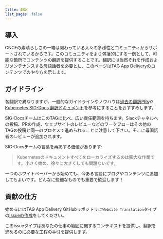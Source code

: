 ```yaml
---
title: 翻訳
list_pages: false
---
```


## 導入

CNCFの素晴らしさの一端は関わっている人々の多様性とコミュニティからサポートされているからです。このコミュニティをより包括的にする一例として、可能な箇所でコンテンツの翻訳を提供することです。翻訳には当然それを作成およびメンテナンスする母語話者を必要とし、このページはTAG App Deliveryのコンテンツでのやり方を示します。

## ガイドライン

各翻訳で異なりますが、一般的なガイドラインやノウハウは[過去の翻訳PRs](https://github.com/cncf/tag-app-delivery/issues?q=label%3Atranslation+)や[Kubernetes SIG-Docs 翻訳ドキュメント](https://kubernetes.io/docs/contribute/localization)を参考にすることをおすすめします。

SIG-DocsチームはこのTAGに比べ、広い責任範囲を持ちます。Slackチャネルへの投稿、PRの作成、ウェブサイトのレビューなどのワークフローはその他のTAGの投稿と同一のプロセスで進められることに注意して下さい。そこに母国話者のレビューが追加されます。

SIG-Docsチームの言葉を再掲する価値があります:

> Kubernetesのドキュメントすべてをローカライズするのは膨大な作業です。小さく始め、徐々に大きくしても問題ないです。

一つのホワイトペーパーから始めても、今ある言語にブログやコンテンツに追加してもよいです。どんなに些細なものでも重要で歓迎します！

## 貢献の仕方

始めるにはTAG App Delivery GitHubリポジトリに`Website Translation`タイプの[issueの作成](https://github.com/cncf/tag-app-delivery/issues/new/choose)をしてください。

このissueタイプはあなたの仕事の範囲に関するコンテキストを提供し、翻訳を進めるのに必要な工程の手引を提供します。
